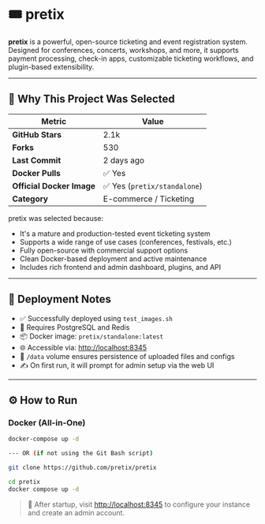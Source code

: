 # 🎟️ pretix

**pretix** is a powerful, open-source ticketing and event registration system. Designed for conferences, concerts, workshops, and more, it supports payment processing, check-in apps, customizable ticketing workflows, and plugin-based extensibility.

---

## 🚀 Why This Project Was Selected

| Metric                   | Value               |
|--------------------------|---------------------|
| **GitHub Stars**         | 2.1k                |
| **Forks**                | 530                 |
| **Last Commit**          | 2 days ago          |
| **Docker Pulls**         | ✅ Yes              |
| **Official Docker Image**| ✅ Yes (`pretix/standalone`) |
| **Category**             | E-commerce / Ticketing |

pretix was selected because:
- It's a mature and production-tested event ticketing system
- Supports a wide range of use cases (conferences, festivals, etc.)
- Fully open-source with commercial support options
- Clean Docker-based deployment and active maintenance
- Includes rich frontend and admin dashboard, plugins, and API

---

## 🧪 Deployment Notes

- ✅ Successfully deployed using `test_images.sh`
- 🧱 Requires PostgreSQL and Redis
- 📦 Docker image: `pretix/standalone:latest`
- 🌐 Accessible via: [http://localhost:8345](http://localhost:8345)
- 📁 `/data` volume ensures persistence of uploaded files and configs
- ✍️ On first run, it will prompt for admin setup via the web UI

---

## ⚙️ How to Run

### Docker (All-in-One)

```bash
docker-compose up -d

--- OR (if not using the Git Bash script)

git clone https://github.com/pretix/pretix

cd pretix
docker compose up -d
```

> 📎 After startup, visit [http://localhost:8345](http://localhost:8345) to configure your instance and create an admin account.
